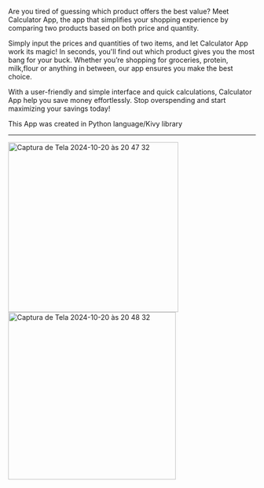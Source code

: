 Are you tired of guessing which product offers the best value? Meet Calculator App, the app that simplifies your shopping experience by comparing two products based on both price and quantity.

Simply input the prices and quantities of two items, and let Calculator App work its magic! In seconds, you'll find out which product gives you the most bang for your buck. Whether you’re shopping for groceries, protein, milk,flour or anything in between, our app ensures you make the best choice.

With a user-friendly and simple interface and quick calculations, Calculator App help you save money effortlessly. Stop overspending and start maximizing your savings today!

This App was created in Python language/Kivy library

_________________________________________________________________________________________________________________________________________
<img width="346" alt="Captura de Tela 2024-10-20 às 20 47 32" src="https://github.com/user-attachments/assets/f02a0fbf-6c0c-4999-ba3c-90d2732d09a7">
<img width="341" alt="Captura de Tela 2024-10-20 às 20 48 32" src="https://github.com/user-attachments/assets/3ee46065-bd02-4227-a3c4-1340c81fecaa">
